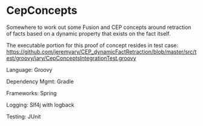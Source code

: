 CepConcepts
===========

Somewhere to work out some Fusion and CEP concepts around retraction of facts based on a dynamic property that exists on the fact itself.

The executable portion for this proof of concept resides in test case:
https://github.com/jeremyary/CEP_dynamicFactRetraction/blob/master/src/test/groovy/jary/CepConceptsIntegrationTest.groovy

Language: Groovy

Dependency Mgmt: Gradle

Frameworks: Spring

Logging: Slf4j with logback

Testing: JUnit
